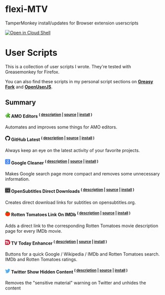 

# flexi-MTV



TamperMonkey install/updates for Browser extension userscripts



[![Open in Cloud Shell](http://gstatic.com/cloudssh/images/open-btn.svg)](https://www.google.com/url?q=https%3A%2F%2Ftampermonkey.net%2F&sa=D&sntz=1&usg=AFQjCNFQBipv9TtbSJw4vzdxWzJMTYzguw)


User Scripts
============

This is a collection of user scripts I wrote. They're tested with Greasemonkey for Firefox.

You can also find these scripts in my personal script sections on [**Greasy Fork**](https://greasyfork.org/users/8551-ede-123) and [**OpenUserJS**](https://openuserjs.org/users/Ede_123/scripts).


## Summary

#### <img src="https://raw.githubusercontent.com/Ede123/userscripts/master/icons/AMO.png" width="16px" height="16px"> AMO Editors <sup>( [description](https://github.com/Ede123/userscripts/blob/master/AMO_Editors.md) | [source](https://github.com/Ede123/userscripts/blob/master/AMO_Editors.user.js) | [install](https://raw.githubusercontent.com/Ede123/userscripts/master/AMO_Editors.user.js) )</sup>

Automates and improves some things for AMO editors.


#### <img src="https://raw.githubusercontent.com/Ede123/userscripts/master/icons/GitHub.png" width="16px" height="16px"> GitHub Latest <sup>( [description](https://github.com/Ede123/userscripts/blob/master/GitHub_Latest.md) | [source](https://github.com/Ede123/userscripts/blob/master/GitHub_Latest.user.js) | [install](https://raw.githubusercontent.com/Ede123/userscripts/master/GitHub_Latest.user.js) )</sup>

Always keep an eye on the latest activity of your favorite projects.


#### <img src="https://raw.githubusercontent.com/Ede123/userscripts/master/icons/Google.png" width="16px" height="16px"> Google Cleaner <sup>( [description](https://github.com/Ede123/userscripts/blob/master/Google_Cleaner.md) | [source](https://github.com/Ede123/userscripts/blob/master/Google_Cleaner.user.js) | [install](https://raw.githubusercontent.com/Ede123/userscripts/master/Google_Cleaner.user.js) )</sup>

Makes Google search page more compact and removes some unnecessary information.


#### <img src="https://raw.githubusercontent.com/Ede123/userscripts/master/icons/OpenSubtitles.png" width="16px" height="16px"> OpenSubtitles Direct Downloads <sup>( [description](https://github.com/Ede123/userscripts/blob/master/OpenSubtitles_Direct_Downloads.md) | [source](https://github.com/Ede123/userscripts/blob/master/OpenSubtitles_Direct_Downloads.user.js) | [install](https://raw.githubusercontent.com/Ede123/userscripts/master/OpenSubtitles_Direct_Downloads.user.js) )</sup>

Creates direct download links for subtitles on opensubtitles.org.


#### <img src="https://raw.githubusercontent.com/Ede123/userscripts/master/icons/Rotten_Tomatoes.png" width="16px" height="16px"> Rotten Tomatoes Link On IMDb <sup>( [description](https://github.com/Ede123/userscripts/blob/master/Rotten_Tomatoes_Link_On_IMDb.md) | [source](https://github.com/Ede123/userscripts/blob/master/Rotten_Tomatoes_Link_On_IMDb.user.js) | [install](https://raw.githubusercontent.com/Ede123/userscripts/master/Rotten_Tomatoes_Link_On_IMDb.user.js) )</sup>

Adds a direct link to the corresponding Rotten Tomatoes movie description page for every IMDb movie.


#### <img src="https://raw.githubusercontent.com/Ede123/userscripts/master/icons/TV_Today.png" width="16px" height="16px"> TV Today Enhancer <sup>( [description](https://github.com/Ede123/userscripts/blob/master/TV_Today_Enhancer.md) | [source](https://github.com/Ede123/userscripts/blob/master/TV_Today_Enhancer.user.js) | [install](https://raw.githubusercontent.com/Ede123/userscripts/master/TV_Today_Enhancer.user.js) )</sup>

Buttons for a quick Google / Wikipedia / IMDb and Rotten Tomatoes search. IMDb and Rotten Tomatoes ratings.


#### <img src="https://raw.githubusercontent.com/Ede123/userscripts/master/icons/Twitter.png" width="16px" height="16px"> Twitter Show Hidden Content <sup>( [description](https://github.com/Ede123/userscripts/blob/master/Twitter_Show_Hidden_Content.md) | [source](https://github.com/Ede123/userscripts/blob/master/Twitter_Show_Hidden_Content.user.js) | [install](https://raw.githubusercontent.com/Ede123/userscripts/master/Twitter_Show_Hidden_Content.user.js) )</sup>

Removes the "sensitive material" warning on Twitter and unhides the content
